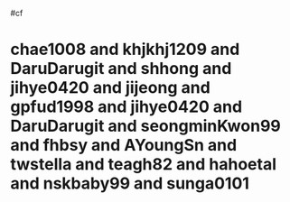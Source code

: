 
#cf

chae1008 and khjkhj1209 and DaruDarugit and shhong and jihye0420 and jijeong and gpfud1998 and jihye0420 and DaruDarugit and seongminKwon99 and fhbsy and AYoungSn and twstella and teagh82 and hahoetal and nskbaby99 and sunga0101
=======
